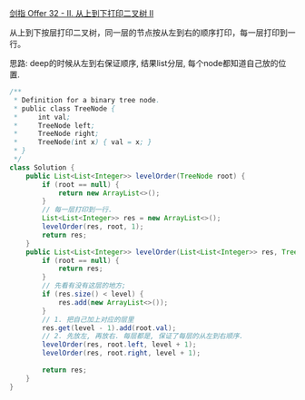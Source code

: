 [剑指 Offer 32 - II. 从上到下打印二叉树 II](https://leetcode-cn.com/problems/cong-shang-dao-xia-da-yin-er-cha-shu-ii-lcof/)

从上到下按层打印二叉树，同一层的节点按从左到右的顺序打印，每一层打印到一行。

思路: 
deep的时候从左到右保证顺序, 结果list分层, 每个node都知道自己放的位置.

```java
/**
 * Definition for a binary tree node.
 * public class TreeNode {
 *     int val;
 *     TreeNode left;
 *     TreeNode right;
 *     TreeNode(int x) { val = x; }
 * }
 */
class Solution {
    public List<List<Integer>> levelOrder(TreeNode root) {
        if (root == null) {
            return new ArrayList<>();
        }
        // 每一层打印到一行.
        List<List<Integer>> res = new ArrayList<>();
        levelOrder(res, root, 1);
        return res;
    }
    public List<List<Integer>> levelOrder(List<List<Integer>> res, TreeNode root, int level) {
        if (root == null) {
            return res;
        }
        // 先看有没有这层的地方;
        if (res.size() < level) {
            res.add(new ArrayList<>());
        }
        // 1. 把自己加上对应的层里
        res.get(level - 1).add(root.val);
        // 2. 先放左, 再放右. 每层都是, 保证了每层的从左到右顺序.
        levelOrder(res, root.left, level + 1);
        levelOrder(res, root.right, level + 1);
        
        return res;
    }
}
```